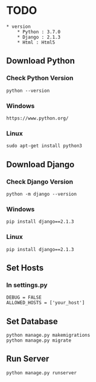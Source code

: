 # TODO
	* version
		* Python : 3.7.0
		* Django : 2.1.3
		* Html : Html5
## Download Python
### Check Python Version
	python --version
### Windows
	https://www.python.org/
### Linux
	sudo apt-get install python3

## Download Django
### Check Django Version
	python -m django --version
### Windows
	pip install django==2.1.3
### Linux
	pip install django==2.1.3

## Set Hosts
### In settings.py
	DEBUG = FALSE
	ALLOWED_HOSTS = ['your_host']

## Set Database
	python manage.py makemigrations
	python manage.py migrate

## Run Server
	python manage.py runserver
